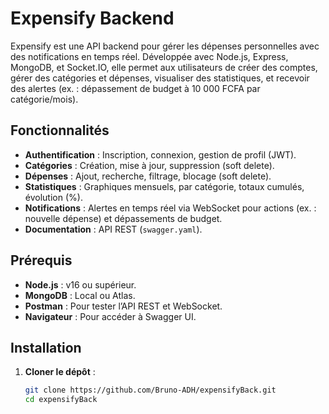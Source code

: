 # Expensify Backend

Expensify est une API backend pour gérer les dépenses personnelles avec des notifications en temps réel. Développée avec Node.js, Express, MongoDB, et Socket.IO, elle permet aux utilisateurs de créer des comptes, gérer des catégories et dépenses, visualiser des statistiques, et recevoir des alertes (ex. : dépassement de budget à 10 000 FCFA par catégorie/mois).

## Fonctionnalités
- **Authentification** : Inscription, connexion, gestion de profil (JWT).
- **Catégories** : Création, mise à jour, suppression (soft delete).
- **Dépenses** : Ajout, recherche, filtrage, blocage (soft delete).
- **Statistiques** : Graphiques mensuels, par catégorie, totaux cumulés, évolution (%).
- **Notifications** : Alertes en temps réel via WebSocket pour actions (ex. : nouvelle dépense) et dépassements de budget.
- **Documentation** : API REST (`swagger.yaml`).

## Prérequis
- **Node.js** : v16 ou supérieur.
- **MongoDB** : Local ou Atlas.
- **Postman** : Pour tester l’API REST et WebSocket.
- **Navigateur** : Pour accéder à Swagger UI.

## Installation
1. **Cloner le dépôt** :
   ```bash
   git clone https://github.com/Bruno-ADH/expensifyBack.git
   cd expensifyBack


